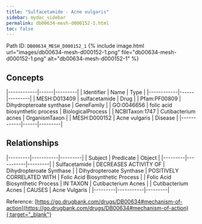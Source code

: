 ```yaml
---
title: "Sulfacetamide - Acne vulgaris"
sidebar: mydoc_sidebar
permalink: db00634-mesh-d000152-1.html
toc: false 
---
```



Path ID: `DB00634_MESH_D000152_1`
{% include image.html url="images/db00634-mesh-d000152-1.png" file="db00634-mesh-d000152-1.png" alt="db00634-mesh-d000152-1" %}

## Concepts

|------------|------|---------|
| Identifier | Name | Type    |
|------------|------|---------|
| MESH:D013409 | sulfacetamide | Drug |
| Pfam:PF00809 | Dihydropteroate synthase | GeneFamily |
| GO:0046656 | folic acid biosynthetic process | BiologicalProcess |
| NCBITaxon:1747 | Cutibacterium acnes | OrganismTaxon |
| MESH:D000152 | Acne vulgaris | Disease |
|------------|------|---------|

## Relationships

|---------|-----------|---------|
| Subject | Predicate | Object  |
|---------|-----------|---------|
| Sulfacetamide | DECREASES ACTIVITY OF | Dihydropteroate Synthase |
| Dihydropteroate Synthase | POSITIVELY CORRELATED WITH | Folic Acid Biosynthetic Process |
| Folic Acid Biosynthetic Process | IN TAXON | Cutibacterium Acnes |
| Cutibacterium Acnes | CAUSES | Acne Vulgaris |
|---------|-----------|---------|

Reference: [https://go.drugbank.com/drugs/DB00634#mechanism-of-action](https://go.drugbank.com/drugs/DB00634#mechanism-of-action){:target="_blank"}